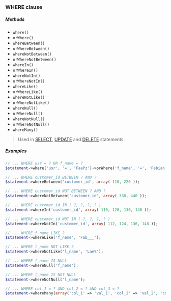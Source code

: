 ### WHERE clause

##### Methods

+ `where()`
+ `orWhere()`
+ `whereBetween()`
+ `orWhereBetween()`
+ `whereNotBetween()`
+ `orWhereNotBetween()`
+ `whereIn()`
+ `orWhereIn()`
+ `whereNotIn()`
+ `orWhereNotIn()`
+ `whereLike()`
+ `orWhereLike()`
+ `whereNotLike()`
+ `orWhereNotLike()`
+ `whereNull()`
+ `orWhereNull()`
+ `whereNotNull()`
+ `orWhereNotNull()`
+ `whereMany()`

> Used in [SELECT](https://github.com/FaaPz/Slim-PDO/blob/master/docs/Statement/SELECT.md), [UPDATE](https://github.com/FaaPz/Slim-PDO/blob/master/docs/Statement/UPDATE.md) and [DELETE](https://github.com/FaaPz/Slim-PDO/blob/master/docs/Statement/DELETE.md) statements.

##### Examples

```php
// ... WHERE usr = ? OR f_name = ?
$statement->where('usr', '=', 'FaaPz')->orWhere('f_name', '=', 'Fabian');

// ... WHERE customer_id BETWEEN ? AND ?
$statement->whereBetween('customer_id', array( 110, 220 ));

// ... WHERE customer_id NOT BETWEEN ? AND ?
$statement->whereNotBetween('customer_id', array( 330, 440 ));

// ... WHERE customer_id IN ( ?, ?, ?, ? )
$statement->whereIn('customer_id', array( 110, 120, 130, 140 ));

// ... WHERE customer_id NOT IN ( ?, ?, ?, ? )
$statement->whereNotIn('customer_id', array( 112, 124, 136, 148 ));

// ... WHERE f_name LIKE ?
$statement->whereLike('f_name', 'Fab___');

// ... WHERE l_name NOT LIKE ?
$statement->whereNotLike('l_name', 'Lae%');

// ... WHERE f_name IS NULL
$statement->whereNull('f_name');

// ... WHERE l_name IS NOT NULL
$statement->whereNotNull('l_name');

// ... WHERE col_1 = ? AND col_2 = ? AND col_3 = ?
$statement->whereMany(array('col_1' => 'val_1', 'col_2' => 'val_2', 'col_3' => 'val_3'), '=');
```
